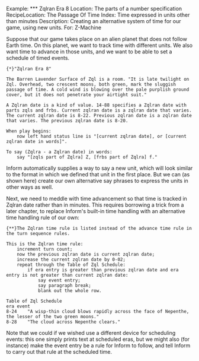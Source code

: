 Example: *** Zqlran Era 8
Location: The parts of a number specification
RecipeLocation: The Passage Of Time
Index: Time expressed in units other than minutes
Description: Creating an alternative system of time for our game, using new units.
For: Z-Machine

  
Suppose that our game takes place on an alien planet that does not follow Earth time. On this planet, we want to track time with different units. We also want time to advance in those units, and we want to be able to set a schedule of timed events.

  

``` inform7
{*}"Zqlran Era 8"

The Barren Lavender Surface of Zql is a room. "It is late twilight on Zql. Overhead, two crescent moons, both green, mark the sluggish passage of time. A cold wind is blowing over the pale purplish ground cover, but it does not penetrate your airtight suit."

A Zqlran date is a kind of value. 14-88 specifies a Zqlran date with parts zqls and frbs. Current zqlran date is a zqlran date that varies. The current zqlran date is 8-22. Previous zqlran date is a zqlran date that varies. The previous zqlran date is 8-20.

When play begins:
	now left hand status line is "[current zqlran date], or [current zqlran date in words]".

To say (Zqlra - a Zqlran date) in words:
	say "[zqls part of Zqlra] Z, [frbs part of Zqlra] f."
```

  
Inform automatically supplies a way to say a new unit, which will look similar to the format in which we defined that unit in the first place. But we can (as shown here) create our own alternative say phrases to express the units in other ways as well.

  
Next, we need to meddle with time advancement so that time is tracked in Zqlran date rather than in minutes. This requires borrowing a trick from a later chapter, to replace Inform's built-in time handling with an alternative time handling rule of our own:

  

``` inform7
{**}The Zqlran time rule is listed instead of the advance time rule in the turn sequence rules.

This is the Zqlran time rule:
	increment turn count;
	now the previous zqlran date is current zqlran date;
	increase the current zqlran date by 0-02;
	repeat through the Table of Zql Schedule:
		if era entry is greater than previous zqlran date and era entry is not greater than current zqlran date:
			say event entry;
			say paragraph break;
			blank out the whole row.

Table of Zql Schedule
era	event
8-24	"A wisp-thin cloud blows rapidly across the face of Nepenthe, the lesser of the two green moons."
8-28	"The cloud across Nepenthe clears."
```

  
Note that we could if we wished use a different device for scheduling events: this one simply prints text at scheduled eras, but we might also (for instance) make the event entry be a rule for Inform to follow, and tell Inform to carry out that rule at the scheduled time.

